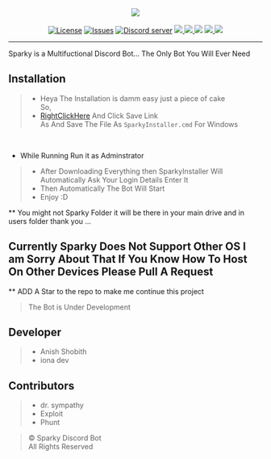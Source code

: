 <div>
  <div style="margin-left:auto;margin-right:auto;">
<p align="center" style="margin:0;">
    <img src="https://preview.ibb.co/d1UyVA/sparkygithub.png"><br><br>
</p>
    <p align="center" style="margin:0;">
      <a href="https://github.com/Sparky-Discord-Bot/Sparky/blob/master/LICENSE.md"><img src="https://img.shields.io/github/license/Anish-Shobith/Sparky-Discord-Bot.svg?style=for-the-badge&maxAge=300" alt="License"></a>
 <a href="https://github.com/Sparky-Discord-Bot/Sparky/issues"><img src="https://img.shields.io/github/issues/Anish-Shobith/Sparky-Discord-Bot/Sparky.svg?label=Issues&style=for-the-badge&maxAge=300" 
alt="Issues"></a>
 <a href="https://discord.gg/6QJUM7R"><img src="https://img.shields.io/discord/502930687503106068.svg?logo=discord&style=for-the-badge&maxAge=300" 
alt="Discord server"></a>
<a href ="https://github.com/Sparky-Discord-Bot/Sparky"><img src="https://img.shields.io/github/languages/top/Sparky-Discord-Bot/Sparky.svg?style=for-the-badge">
<a href ="http://discord.js.org"><img src = "https://img.shields.io/badge/Discord.js-Version--Stable-blue.svg?longCache=true&style=for-the-badge">
<a href="https://github.com/Sparky-Discord-Bot/Sparky"><img src="https://img.shields.io/github/issues-pr/Anish-Shobith/Sparky-Discord-Bot.svg?style=for-the-badge&maxAge=300"></a>
<a href ="https://github.com/Sparky-Discord-Bot/Sparky"><img src = "https://img.shields.io/badge/Sparky Version-V 1.0.0-orange.svg?longCache=true&style=for-the-badge">
<img src="https://img.shields.io/codacy/grade/bd1bcfddd7a546dba958a45b7843a6c9.svg?style=for-the-badge">


</a>
    </p>
  </div>
</div>

---
Sparky is a Multifuctional Discord Bot... The Only Bot You Will Ever Need

## Installation
> - Heya The Installation is damm easy just a piece of cake <br>
So,
> - [RightClickHere](https://raw.githubusercontent.com/Sparky-Discord-Bot/Sparky-Scripts/master/windows-installer.cmd) And Click Save Link <br> As And Save The File As `SparkyInstaller.cmd` For Windows
<br>

* While Running Run it as Adminstrator
> - After Downloading Everything then SparkyInstaller Will Automatically Ask Your Login Details Enter It 
> - Then Automatically The Bot Will Start
> - Enjoy :D

** You might not Sparky Folder it will be there in your main drive and in users folder thank you ...

**Currently Sparky Does Not Support Other OS I am Sorry About That 
If You Know How To Host On Other Devices Please Pull A Request**
---


** ADD A Star to the repo to make me continue this project
> The Bot is Under Development <br>

## Developer
>- Anish Shobith<br>
>- iona dev 

## Contributors
>- dr. sympathy <br>
>- Exploit <br>
>- Phunt <br>


> © Sparky Discord Bot <br>
> All Rights Reserved
 
